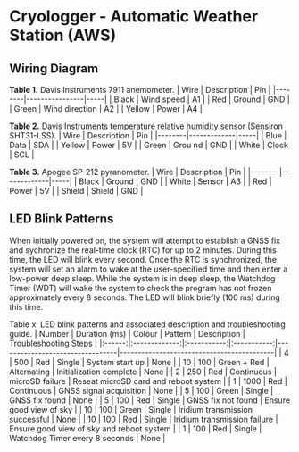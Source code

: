 # Cryologger - Automatic Weather Station (AWS)


## Wiring Diagram

**Table 1.** Davis Instruments 7911 anemometer.
| Wire   | Description    | Pin |
|--------|----------------|-----|
| Black  | Wind speed     | A1  |
| Red    | Ground         | GND |
| Green  | Wind direction | A2  |
| Yellow | Power          | A4  |

**Table 2.** Davis Instruments temperature relative humidity sensor (Sensiron SHT31-LSS).
| Wire   | Description | Pin |
|--------|-------------|-----|
| Blue   | Data        | SDA |
| Yellow | Power       | 5V  |
| Green  | Grou nd     | GND |
| White  | Clock       | SCL |

**Table 3.** Apogee SP-212 pyranometer.
| Wire   | Description | Pin |
|--------|-------------|-----|
| Black  | Ground      | GND |
| White  | Sensor      | A3  |
| Red    | Power       | 5V  |
| Shield | Shield      | GND |


## LED Blink Patterns

When initially powered on, the system will attempt to establish a GNSS fix and sychronize the real-time clock (RTC) for up to 2 minutes. During this time, the LED will blink every second. Once the RTC is synchronized, the system will set an alarm to wake at the user-specified time and then enter a low-power deep sleep. While the system is in deep sleep, the Watchdog Timer (WDT) will wake the system to check the program has not frozen approximately every 8 seconds. The LED will blink briefly (100 ms) during this time.

Table x. LED blink patterns and associated description and troubleshooting guide.
| Number | Duration (ms) |    Colour   |   Pattern   | Description                     | Troubleshooting Steps                     |
|:------:|:-------------:|:-----------:|:-----------:|---------------------------------|-------------------------------------------|
|    4   |      500      |     Red     |   Single    | System start up                 | None                                      |
|   10   |      100      | Green + Red | Alternating | Initialization complete         | None                                      |
|    2   |      250      |     Red     |  Continuous | microSD failure                 | Reseat microSD card and reboot system     |
|    1   |      1000     |     Red     |  Continuous | GNSS signal acquisition         | None                                      |
|    5   |      100      |    Green    |   Single    | GNSS fix found                  | None                                      |
|    5   |      100      |     Red     |   Single    | GNSS fix not found              | Ensure good view of sky                   |
|   10   |      100      |    Green    |   Single    | Iridium transmission successful | None                                      |
|   10   |      100      |     Red     |   Single    | Iridium transmission failure    | Ensure good view of sky and reboot system |
|    1   |      100      |     Red     |   Single    | Watchdog Timer every 8 seconds  | None                                      |
